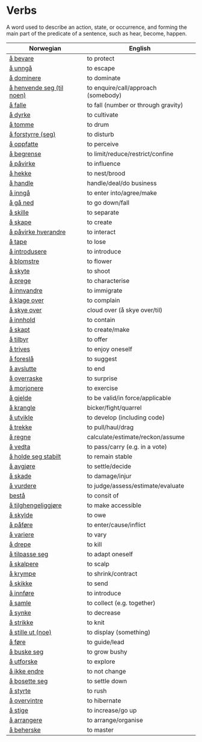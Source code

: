 # Verbs

A word used to describe an action, state, or occurrence, and forming the main part of the predicate of a sentence, such as hear, become, happen.

| Norwegian | English |
| --- | --- |
| [å bevare](https://www.ordnett.no/search?language=no&phrase=å%20bevare) | to protect |
| [å unngå](https://www.ordnett.no/search?language=no&phrase=å%20unngå) | to escape |
| [å dominere](https://www.ordnett.no/search?language=no&phrase=å%20dominere) | to dominate |
| [å henvende seg (til noen)](https://www.ordnett.no/search?language=no&phrase=å%20henvende%20seg%20(til%20noen)) | to enquire/call/approach (somebody) |
| [å falle](https://www.ordnett.no/search?language=no&phrase=å%20falle) | to fall (number or through gravity) |
| [å dyrke](https://www.ordnett.no/search?language=no&phrase=å%20dyrke) | to cultivate |
| [å tomme](https://www.ordnett.no/search?language=no&phrase=å%20tomme) | to drum |
| [å forstyrre (seg)](https://www.ordnett.no/search?language=no&phrase=å%20forstyrre%20(seg)) | to disturb |
| [å oppfatte](https://www.ordnett.no/search?language=no&phrase=å%20oppfatte) | to perceive |
| [å begrense](https://www.ordnett.no/search?language=no&phrase=å%20begrense) | to limit/reduce/restrict/confine |
| [å påvirke](https://www.ordnett.no/search?language=no&phrase=å%20påvirke) | to influence |
| [å hekke](https://www.ordnett.no/search?language=no&phrase=å%20hekke) | to nest/brood |
| [å handle](https://www.ordnett.no/search?language=no&phrase=å%20handle) | handle/deal/do business |
| [å inngå](https://www.ordnett.no/search?language=no&phrase=å%20inngå) | to enter into/agree/make |
| [å gå ned](https://www.ordnett.no/search?language=no&phrase=å%20gå%20ned) | to go down/fall |
| [å skille](https://www.ordnett.no/search?language=no&phrase=å%20skille) | to separate |
| [å skape](https://www.ordnett.no/search?language=no&phrase=å%20skape) | to create |
| [å påvirke hverandre](https://www.ordnett.no/search?language=no&phrase=å%20påvirke%20hverandre) | to interact |
| [å tape](https://www.ordnett.no/search?language=no&phrase=å%20tape) | to lose |
| [å introdusere](https://www.ordnett.no/search?language=no&phrase=å%20introdusere) | to introduce |
| [å blomstre](https://www.ordnett.no/search?language=no&phrase=å%20blomstre) | to flower |
| [å skyte](https://www.ordnett.no/search?language=no&phrase=å%20skyte) | to shoot |
| [å prege](https://www.ordnett.no/search?language=no&phrase=å%20prege) | to characterise |
| [å innvandre](https://www.ordnett.no/search?language=no&phrase=å%20innvandre) | to immigrate |
| [å klage over](https://www.ordnett.no/search?language=no&phrase=å%20klage%20over) | to complain |
| [å skye over](https://www.ordnett.no/search?language=no&phrase=å%20skye%20over) | cloud over (å skye over/til) |
| [å innhold](https://www.ordnett.no/search?language=no&phrase=å%20innhold) | to contain |
| [å skapt](https://www.ordnett.no/search?language=no&phrase=å%20skapt) | to create/make |
| [å tilbyr](https://www.ordnett.no/search?language=no&phrase=å%20tilbyr) | to offer |
| [å trives](https://www.ordnett.no/search?language=no&phrase=å%20trives) | to enjoy oneself |
| [å foreslå](https://www.ordnett.no/search?language=no&phrase=å%20foreslå) | to suggest |
| [å avslutte](https://www.ordnett.no/search?language=no&phrase=å%20avslutte) | to end |
| [å overraske](https://www.ordnett.no/search?language=no&phrase=å%20overraske) | to surprise |
| [å morjonere](https://www.ordnett.no/search?language=no&phrase=å%20morjonere) | to exercise |
| [å gjelde](https://www.ordnett.no/search?language=no&phrase=å%20gjelde) | to be valid/in force/applicable |
| [å krangle](https://www.ordnett.no/search?language=no&phrase=å%20krangle) | bicker/fight/quarrel |
| [å utvikle](https://www.ordnett.no/search?language=no&phrase=å%20utvikle) | to develop (including code) |
| [å trekke](https://www.ordnett.no/search?language=no&phrase=å%20trekke) | to pull/haul/drag |
| [å regne](https://www.ordnett.no/search?language=no&phrase=å%20regne) | calculate/estimate/reckon/assume |
| [å vedta](https://www.ordnett.no/search?language=no&phrase=å%20vedta) | to pass/carry (e.g. in a vote) |
| [å holde seg stabilt](https://www.ordnett.no/search?language=no&phrase=å%20holde%20seg%20stabilt) | to remain stable |
| [å avgjøre](https://www.ordnett.no/search?language=no&phrase=å%20avgjøre) | to settle/decide |
| [å skade](https://www.ordnett.no/search?language=no&phrase=å%20skade) | to damage/injur |
| [å vurdere](https://www.ordnett.no/search?language=no&phrase=å%20vurdere) | to judge/assess/estimate/evaluate |
| [bestå](https://www.ordnett.no/search?language=no&phrase=bestå) | to consit of |
| [å tilghengeliggjøre](https://www.ordnett.no/search?language=no&phrase=å%20tilghengeliggjøre) | to make accessible |
| [å skylde](https://www.ordnett.no/search?language=no&phrase=å%20skylde) | to owe |
| [å påføre](https://www.ordnett.no/search?language=no&phrase=å%20påføre) | to enter/cause/inflict |
| [å variere](https://www.ordnett.no/search?language=no&phrase=å%20variere) | to vary |
| [å drepe](https://www.ordnett.no/search?language=no&phrase=å%20drepe) | to kill |
| [å tilpasse seg](https://www.ordnett.no/search?language=no&phrase=å%20tilpasse%20seg) | to adapt oneself |
| [å skalpere](https://www.ordnett.no/search?language=no&phrase=å%20skalpere) | to scalp |
| [å krympe](https://www.ordnett.no/search?language=no&phrase=å%20krympe) | to shrink/contract |
| [å skikke](https://www.ordnett.no/search?language=no&phrase=å%20skikke) | to send |
| [å innføre](https://www.ordnett.no/search?language=no&phrase=å%20innføre) | to introduce |
| [å samle](https://www.ordnett.no/search?language=no&phrase=å%20samle) | to collect (e.g. together) |
| [å synke](https://www.ordnett.no/search?language=no&phrase=å%20synke) | to decrease |
| [å strikke](https://www.ordnett.no/search?language=no&phrase=å%20strikke) | to knit |
| [å stille ut (noe)](https://www.ordnett.no/search?language=no&phrase=å%20stille%20ut%20(noe)) | to display (something) |
| [å føre](https://www.ordnett.no/search?language=no&phrase=å%20føre) | to guide/lead |
| [å buske seg](https://www.ordnett.no/search?language=no&phrase=å%20buske%20seg) | to grow bushy |
| [å utforske](https://www.ordnett.no/search?language=no&phrase=å%20utforske) | to explore |
| [å ikke endre](https://www.ordnett.no/search?language=no&phrase=å%20ikke%20endre) | to not change |
| [å bosette seg](https://www.ordnett.no/search?language=no&phrase=å%20bosette%20seg) | to settle down |
| [å styrte](https://www.ordnett.no/search?language=no&phrase=å%20styrte) | to rush |
| [å overvintre](https://www.ordnett.no/search?language=no&phrase=å%20overvintre) | to hibernate |
| [å stige](https://www.ordnett.no/search?language=no&phrase=å%20stige) | to increase/go up |
| [å arrangere](https://www.ordnett.no/search?language=no&phrase=å%20arrangere) | to arrange/organise |
| [å beherske](https://www.ordnett.no/search?language=no&phrase=å%20beherske) | to master |

